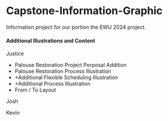 # Capstone-Information-Graphic

Information project for  our portion the EWU 2024 project.

#### Additional Illustrations and Content

Justice
* Palouse Restoration Project Porposal Addition
* Palouse Restoration Process Illustration
* +Additional Flexible Scheduling Illustration
* +Additional Process Illustration
* From / To Layout

Josh

Kevin